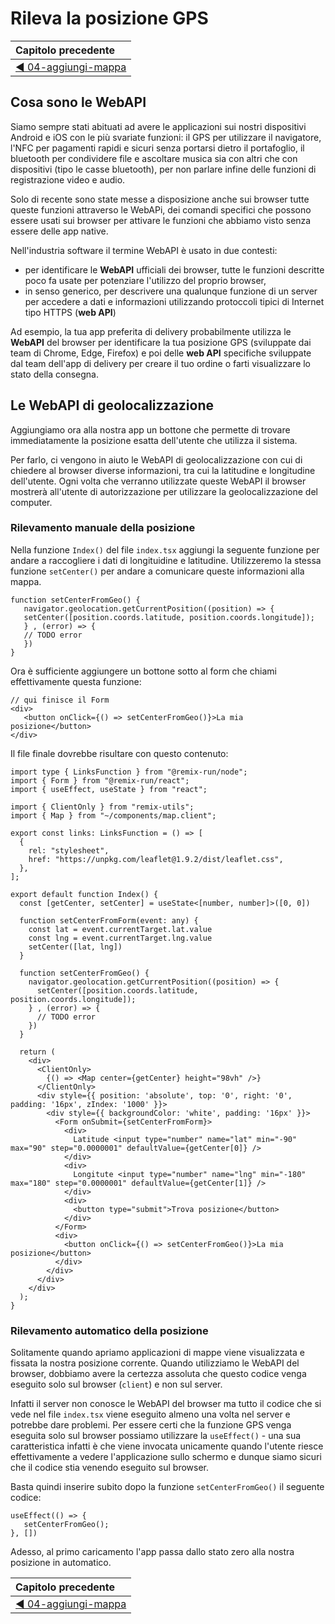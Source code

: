 # Rileva la posizione GPS

| Capitolo precedente  |
| :--------------- |
| [◀︎ 04-aggiungi-mappa](../03-aggiungi-mappa)|

## Cosa sono le WebAPI

Siamo sempre stati abituati ad avere le applicazioni sui nostri dispositivi Android e iOS con le più svariate funzioni: il GPS per utilizzare il navigatore, l'NFC per pagamenti rapidi e sicuri senza portarsi dietro il portafoglio, il bluetooth per condividere file e ascoltare musica sia con altri che con dispositivi (tipo le casse bluetooth), per non parlare infine delle funzioni di registrazione video e audio.

Solo di recente sono state messe a disposizione anche sui browser tutte queste funzioni attraverso le WebAPi, dei comandi specifici che possono essere usati sui browser per attivare le funzioni che abbiamo visto senza essere delle app native.

Nell'industria software il termine WebAPI è usato in due contesti: 
- per identificare le **WebAPI** ufficiali dei browser, tutte le funzioni descritte poco fa usate per potenziare l'utilizzo del proprio browser,
- in senso generico, per descrivere una qualunque funzione di un server per accedere a dati e informazioni utilizzando protoccoli tipici di Internet tipo HTTPS (**web API**)

Ad esempio, la tua app preferita di delivery probabilmente utilizza le **WebAPI** del browser per identificare la tua posizione GPS (sviluppate dai team di Chrome, Edge, Firefox) e poi delle **web API** specifiche sviluppate dal team dell'app di delivery per creare il tuo ordine o farti visualizzare lo stato della consegna.

## Le WebAPI di geolocalizzazione

Aggiungiamo ora alla nostra app un bottone che permette di trovare immediatamente la posizione esatta dell'utente che utilizza il sistema.

Per farlo, ci vengono in aiuto le WebAPI di geolocalizzazione con cui di chiedere al browser diverse informazioni, tra cui la latitudine e longitudine dell'utente. Ogni volta che verranno utilizzate queste WebAPI il browser mostrerà all'utente di autorizzazione per utilizzare la geolocalizzazione del computer.

### Rilevamento manuale della posizione

Nella funzione `Index()` del file `index.tsx` aggiungi la seguente funzione per andare a raccogliere i dati di longituidine e latitudine. Utilizzeremo la stessa funzione `setCenter()` per andare a comunicare queste informazioni alla mappa. 

```tsx
function setCenterFromGeo() {
   navigator.geolocation.getCurrentPosition((position) => {
   setCenter([position.coords.latitude, position.coords.longitude]);
   } , (error) => {
   // TODO error
   })
}
```

Ora è sufficiente aggiungere un bottone sotto al form che chiami effettivamente questa funzione:

```tsx
// qui finisce il Form
<div>
   <button onClick={() => setCenterFromGeo()}>La mia posizione</button>
</div>
```

Il file finale dovrebbe risultare con questo contenuto:

```tsx
import type { LinksFunction } from "@remix-run/node";
import { Form } from "@remix-run/react";
import { useEffect, useState } from "react";

import { ClientOnly } from "remix-utils";
import { Map } from "~/components/map.client";

export const links: LinksFunction = () => [
  {
    rel: "stylesheet",
    href: "https://unpkg.com/leaflet@1.9.2/dist/leaflet.css",
  },
];

export default function Index() {
  const [getCenter, setCenter] = useState<[number, number]>([0, 0])
  
  function setCenterFromForm(event: any) {
    const lat = event.currentTarget.lat.value
    const lng = event.currentTarget.lng.value
    setCenter([lat, lng])
  }

  function setCenterFromGeo() {
    navigator.geolocation.getCurrentPosition((position) => {
      setCenter([position.coords.latitude, position.coords.longitude]);
    } , (error) => {
      // TODO error
    })
  }

  return (
    <div>
      <ClientOnly>
        {() => <Map center={getCenter} height="98vh" />}
      </ClientOnly>
      <div style={{ position: 'absolute', top: '0', right: '0', padding: '16px', zIndex: '1000' }}>
        <div style={{ backgroundColor: 'white', padding: '16px' }}>
          <Form onSubmit={setCenterFromForm}>
            <div>
              Latitude <input type="number" name="lat" min="-90" max="90" step="0.0000001" defaultValue={getCenter[0]} />
            </div>
            <div>
              Longitute <input type="number" name="lng" min="-180" max="180" step="0.0000001" defaultValue={getCenter[1]} />
            </div>
            <div>
              <button type="submit">Trova posizione</button>
            </div>
          </Form>
          <div>
            <button onClick={() => setCenterFromGeo()}>La mia posizione</button>
          </div>
        </div>
      </div>
    </div>
  );
}

```

### Rilevamento automatico della posizione

Solitamente quando apriamo applicazioni di mappe viene visualizzata e fissata la nostra posizione corrente. Quando utilizziamo le WebAPI del browser, dobbiamo avere la certezza assoluta che questo codice venga eseguito solo sul browser (`client`) e non sul server.

Infatti il server non conosce le WebAPI del browser ma tutto il codice che si vede nel file `index.tsx` viene eseguito almeno una volta nel server e potrebbe dare problemi. Per essere certi che la funzione GPS venga eseguita solo sul browser possiamo utilizzare la `useEffect()` - una sua caratteristica infatti è che viene invocata unicamente quando l'utente riesce effettivamente a vedere l'applicazione sullo schermo e dunque siamo sicuri che il codice stia venendo eseguito sul browser.

Basta quindi inserire subito dopo la funzione `setCenterFromGeo()` il seguente codice:

```tsx
useEffect(() => {
   setCenterFromGeo();
}, [])
```

Adesso, al primo caricamento l'app passa dallo stato zero alla nostra posizione in automatico.

| Capitolo precedente  |
| :--------------- |
| [◀︎ 04-aggiungi-mappa](../03-aggiungi-mappa)|

